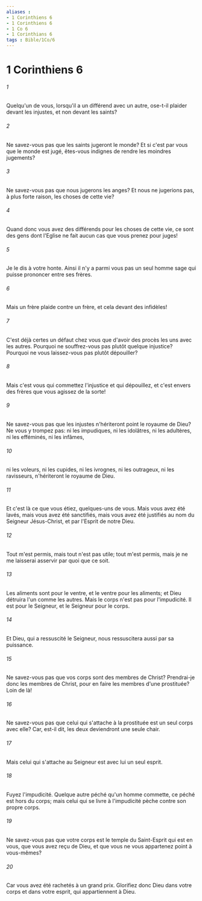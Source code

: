 ```yaml
---
aliases : 
- 1 Corinthiens 6
- 1 Corinthiens 6
- 1 Co 6
- 1 Corinthians 6
tags : Bible/1Co/6
---
```


# 1 Corinthiens 6

###### 1
Quelqu'un de vous, lorsqu'il a un différend avec un autre, ose-t-il plaider devant les injustes, et non devant les saints?
###### 2
Ne savez-vous pas que les saints jugeront le monde? Et si c'est par vous que le monde est jugé, êtes-vous indignes de rendre les moindres jugements?
###### 3
Ne savez-vous pas que nous jugerons les anges? Et nous ne jugerions pas, à plus forte raison, les choses de cette vie?
###### 4
Quand donc vous avez des différends pour les choses de cette vie, ce sont des gens dont l'Eglise ne fait aucun cas que vous prenez pour juges!
###### 5
Je le dis à votre honte. Ainsi il n'y a parmi vous pas un seul homme sage qui puisse prononcer entre ses frères.
###### 6
Mais un frère plaide contre un frère, et cela devant des infidèles!
###### 7
C'est déjà certes un défaut chez vous que d'avoir des procès les uns avec les autres. Pourquoi ne souffrez-vous pas plutôt quelque injustice? Pourquoi ne vous laissez-vous pas plutôt dépouiller?
###### 8
Mais c'est vous qui commettez l'injustice et qui dépouillez, et c'est envers des frères que vous agissez de la sorte!
###### 9
Ne savez-vous pas que les injustes n'hériteront point le royaume de Dieu? Ne vous y trompez pas: ni les impudiques, ni les idolâtres, ni les adultères, ni les efféminés, ni les infâmes,
###### 10
ni les voleurs, ni les cupides, ni les ivrognes, ni les outrageux, ni les ravisseurs, n'hériteront le royaume de Dieu.
###### 11
Et c'est là ce que vous étiez, quelques-uns de vous. Mais vous avez été lavés, mais vous avez été sanctifiés, mais vous avez été justifiés au nom du Seigneur Jésus-Christ, et par l'Esprit de notre Dieu.
###### 12
Tout m'est permis, mais tout n'est pas utile; tout m'est permis, mais je ne me laisserai asservir par quoi que ce soit.
###### 13
Les aliments sont pour le ventre, et le ventre pour les aliments; et Dieu détruira l'un comme les autres. Mais le corps n'est pas pour l'impudicité. Il est pour le Seigneur, et le Seigneur pour le corps.
###### 14
Et Dieu, qui a ressuscité le Seigneur, nous ressuscitera aussi par sa puissance.
###### 15
Ne savez-vous pas que vos corps sont des membres de Christ? Prendrai-je donc les membres de Christ, pour en faire les membres d'une prostituée? Loin de là!
###### 16
Ne savez-vous pas que celui qui s'attache à la prostituée est un seul corps avec elle? Car, est-il dit, les deux deviendront une seule chair.
###### 17
Mais celui qui s'attache au Seigneur est avec lui un seul esprit.
###### 18
Fuyez l'impudicité. Quelque autre péché qu'un homme commette, ce péché est hors du corps; mais celui qui se livre à l'impudicité pèche contre son propre corps.
###### 19
Ne savez-vous pas que votre corps est le temple du Saint-Esprit qui est en vous, que vous avez reçu de Dieu, et que vous ne vous appartenez point à vous-mêmes?
###### 20
Car vous avez été rachetés à un grand prix. Glorifiez donc Dieu dans votre corps et dans votre esprit, qui appartiennent à Dieu.
